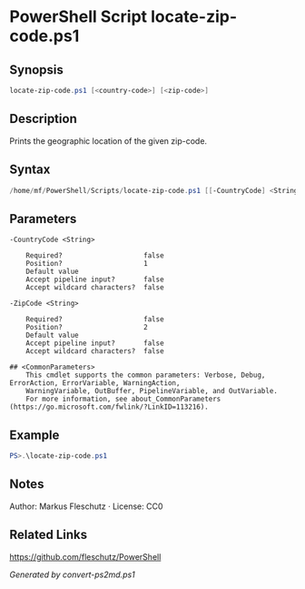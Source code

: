 # PowerShell Script locate-zip-code.ps1

## Synopsis
```powershell
locate-zip-code.ps1 [<country-code>] [<zip-code>]
```

## Description
Prints the geographic location of the given zip-code.

## Syntax
```powershell
/home/mf/PowerShell/Scripts/locate-zip-code.ps1 [[-CountryCode] <String>] [[-ZipCode] <String>] [<CommonParameters>]
```

## Parameters

```
-CountryCode <String>
    
    Required?                    false
    Position?                    1
    Default value                
    Accept pipeline input?       false
    Accept wildcard characters?  false
```

```
-ZipCode <String>
    
    Required?                    false
    Position?                    2
    Default value                
    Accept pipeline input?       false
    Accept wildcard characters?  false
```

```
## <CommonParameters>
    This cmdlet supports the common parameters: Verbose, Debug, ErrorAction, ErrorVariable, WarningAction, 
    WarningVariable, OutBuffer, PipelineVariable, and OutVariable.
    For more information, see about_CommonParameters (https://go.microsoft.com/fwlink/?LinkID=113216).
```

## Example
```powershell
PS>.\locate-zip-code.ps1
```


## Notes
Author: Markus Fleschutz · License: CC0

## Related Links
https://github.com/fleschutz/PowerShell

*Generated by convert-ps2md.ps1*
